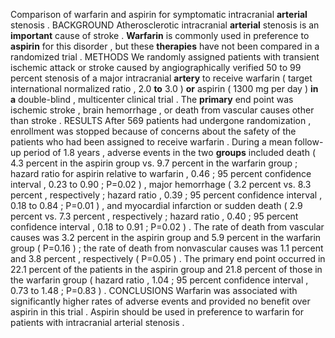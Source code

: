 Comparison of warfarin and aspirin for symptomatic intracranial **arterial** stenosis . BACKGROUND Atherosclerotic intracranial **arterial** stenosis is an **important** cause of stroke . **Warfarin** is commonly used in preference to **aspirin** for this disorder , but these **therapies** have not been compared in a randomized trial . METHODS We randomly assigned patients with transient ischemic attack or stroke caused by angiographically verified 50 to 99 percent stenosis of a major intracranial **artery** to receive warfarin ( target international normalized ratio , 2.0 **to** 3.0 ) **or** aspirin ( 1300 mg per day ) **in** **a** double-blind , multicenter clinical trial . The **primary** end point was ischemic stroke , brain hemorrhage , or death from vascular causes other than stroke . RESULTS After 569 patients had undergone randomization , enrollment was stopped because of concerns about the safety of the patients who had been assigned to receive warfarin . During a mean follow-up period of 1.8 years , adverse events in the two **groups** included death ( 4.3 percent in the aspirin group vs. 9.7 percent in the warfarin group ; hazard ratio for aspirin relative to warfarin , 0.46 ; 95 percent confidence interval , 0.23 to 0.90 ; P=0.02 ) , major hemorrhage ( 3.2 percent vs. 8.3 percent , respectively ; hazard ratio , 0.39 ; 95 percent confidence interval , 0.18 to 0.84 ; P=0.01 ) , and myocardial infarction or sudden death ( 2.9 percent vs. 7.3 percent , respectively ; hazard ratio , 0.40 ; 95 percent confidence interval , 0.18 to 0.91 ; P=0.02 ) . The rate of death from vascular causes was 3.2 percent in the aspirin group and 5.9 percent in the warfarin group ( P=0.16 ) ; the rate of death from nonvascular causes was 1.1 percent and 3.8 percent , respectively ( P=0.05 ) . The primary end point occurred in 22.1 percent of the patients in the aspirin group and 21.8 percent of those in the warfarin group ( hazard ratio , 1.04 ; 95 percent confidence interval , 0.73 to 1.48 ; P=0.83 ) . CONCLUSIONS Warfarin was associated with significantly higher rates of adverse events and provided no benefit over aspirin in this trial . Aspirin should be used in preference to warfarin for patients with intracranial arterial stenosis . 